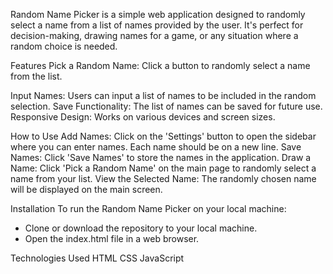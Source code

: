 
Random Name Picker is a simple web application designed to randomly select a name from a list of names provided by the user. It's perfect for decision-making, drawing names for a game, or any situation where a random choice is needed.

Features
Pick a Random Name: Click a button to randomly select a name from the list.

Input Names: Users can input a list of names to be included in the random selection.
Save Functionality: The list of names can be saved for future use.
Responsive Design: Works on various devices and screen sizes.

How to Use
Add Names: Click on the 'Settings' button to open the sidebar where you can enter names. Each name should be on a new line.
Save Names: Click 'Save Names' to store the names in the application.
Draw a Name: Click 'Pick a Random Name' on the main page to randomly select a name from your list.
View the Selected Name: The randomly chosen name will be displayed on the main screen.

Installation
To run the Random Name Picker on your local machine:
- Clone or download the repository to your local machine.
- Open the index.html file in a web browser.

Technologies Used
HTML
CSS
JavaScript
